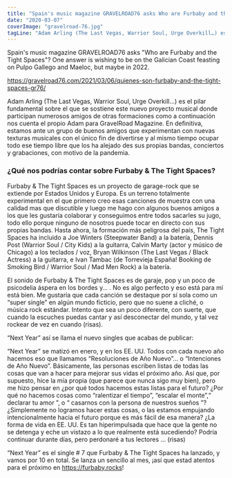 ```yaml
---
title: "Spain's music magazine GRAVELROAD76 asks Who are Furbaby and the Tight Spaces?"
date: "2020-03-07"
coverImage: "gravelroad-76.jpg"
tagLine: "Adam Arling (The Last Vegas, Warrior Soul, Urge Overkill…) es el pilar fundamental sobre el que se sostiene este nuevo proyecto musical donde participan numerosos amigos de otras formaciones como a continuación nos cuenta el propio Adam para GravelRoad Magazine."
---
```


Spain's music magazine GRAVELROAD76 asks "Who are Furbaby and the Tight Spaces"? One answer is wishing to be on the Galician Coast feasting on Pulpo Gallego and Maeloc, but maybe in 2022.

<a href="https://gravelroad76.com/2021/03/06/quienes-son-furbaby-and-the-tight-spaces-gr76/" target="_blank">https://gravelroad76.com/2021/03/06/quienes-son-furbaby-and-the-tight-spaces-gr76/</a>

Adam Arling (The Last Vegas, Warrior Soul, Urge Overkill…) es el pilar fundamental sobre el que se sostiene este nuevo proyecto musical donde participan numerosos amigos de otras formaciones como a continuación nos cuenta el propio Adam para GravelRoad Magazine. En definitiva, estamos ante un grupo de buenos amigos que experimentan con nuevas texturas musicales con el único fin de divertirse y al mismo tiempo ocupar todo ese tiempo libre que los ha alejado des sus propias bandas, conciertos y grabaciones, con motivo de la pandemia.

### ¿Qué nos podrías contar sobre Furbaby & The Tight Spaces?

Furbaby & The Tight Spaces es un proyecto de garage-rock que se extiende por Estados Unidos y Europa. Es un terreno totalmente experimental en el que primero creo esas canciones de muestra con una calidad mas que discutible y luego me hago con algunos buenos amigos a los que les gustaría colaborar y conseguimos entre todos sacarles su jugo, todo ello porque ninguno de nosotros puede tocar en directo con sus propias bandas. Hasta ahora, la formación más peligrosa del país, The Tight Spaces ha incluido a Joe Winters (Steepwater Band) a la batería, Dennis Post (Warrior Soul / City Kids) a la guitarra, Calvin Marty (actor y músico de Chicago) a los teclados / voz, Bryan Wilkinson (The Last Vegas / Black Actress) a la guitarra, e Ivan Tambac (de Torrevieja España! Booking de Smoking Bird / Warrior Soul / Mad Men Rock) a la batería.

El sonido de Furbaby & The Tight Spaces es de garaje, pop y un poco de psicodelia áspera en los bordes y… . No es algo perfecto y eso está para mí está bien. Me gustaría que cada canción se destaque por sí sola como un “super single” en algún mundo ficticio, pero que no suene a cliché, o música rock estándar. Intento que sea un poco diferente, con suerte, que cuando la escuches puedas cantar y así desconectar del mundo, y tal vez rockear de vez en cuando (risas).

“Next Year” así se llama el nuevo singles que acabas de publicar:

“Next Year” se matizó en enero, y en los EE. UU. Todos con cada nuevo año hacemos eso que llamamos “Resoluciones de Año Nuevo”… o “Intenciones de Año Nuevo”. Básicamente, las personas escriben listas de todas las cosas que van a hacer para mejorar sus vidas el próximo año. Así que, por supuesto, hice la mía propia (que parece que nunca sigo muy bien), pero me hizo pensar en ¿por qué todos hacemos estas listas para el futuro? ¿Por qué no hacemos cosas como “ralentizar el tiempo”, “escalar el monte”,“ declarar tu amor ”, o “ casarnos con la persona de nuestros sueños ”? ¿Simplemente no logramos hacer estas cosas, o las estamos empujando intencionalmente hacia el futuro porque es más fácil de esa manera? ¿La forma de vida en EE. UU. Es tan hiperimpulsada que hace que la gente no se detenga y eche un vistazo a lo que realmente está sucediendo? Podría continuar durante días, pero perdonaré a tus lectores … (risas)

“Next Year” es el single # 7 que Furbaby & The Tight Spaces ha lanzado, y vamos por 10 en total. Se lanza un sencillo al mes, ¡así que estad atentos para el próximo en https://furbaby.rocks!
